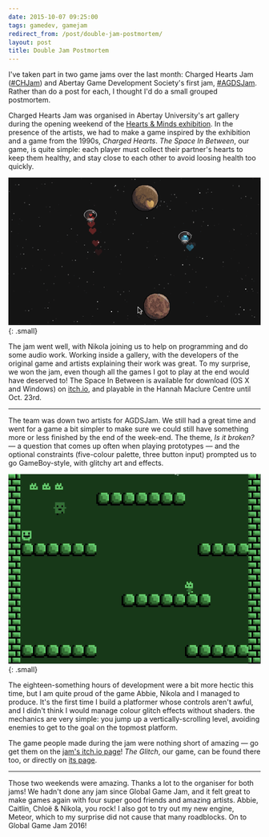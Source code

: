 ```yaml
---
date: 2015-10-07 09:25:00
tags: gamedev, gamejam
redirect_from: /post/double-jam-postmortem/
layout: post
title: Double Jam Postmortem
---
```


I've taken part in two game jams over the last month: Charged Hearts Jam ([#CHJam](https://twitter.com/hashtag/chjam)) and Abertay Game Development Society's first jam, [#AGDSJam](https://twitter.com/hashtag/agdsjam). Rather than do a post for each, I thought I'd do a small grouped postmortem.

Charged Hearts Jam was organised in Abertay University's art gallery during the opening weekend of the [Hearts & Minds exhibition](http://hannahmaclurecentre.abertay.ac.uk/exhibitions.html). In the presence of the artists, we had to make a game inspired by the exhibition and a game from the 1990s, _Charged Hearts_. _The Space In Between_, our game, is quite simple: each player must collect their partner's hearts to keep them healthy, and stay close to each other to avoid loosing health too quickly.

![The Space In Between](/static/media/2015/10/2jam-spaceinbetween.gif){: .small}

<!--more-->

The jam went well, with Nikola joining us to help on programming and do some audio work. Working inside a gallery, with the developers of the original game and artists explaining their work was great. To my surprise, we won the jam, even though all the games I got to play at the end would have deserved to! The Space In Between is available for download (OS X and Windows) on [itch.io](http://pixelspark.itch.io/the-space-in-between), and playable in the Hannah Maclure Centre until Oct. 23rd.

***

The team was down two artists for AGDSJam. We still had a great time and went for a game a bit simpler to make sure we could still have something more or less finished by the end of the week-end. The theme, _Is it broken?_ — a question that comes up often when playing prototypes — and the optional constraints (five-colour palette, three button input) prompted us to go GameBoy-style, with glitchy art and effects.

![The Glitch](/static/media/2015/10/2jam-glitch.gif){: .small}

The eighteen-something hours of development were a bit more hectic this time, but I am quite proud of the game Abbie, Nikola and I managed to produce. It's the first time I build a platformer whose controls aren't awful, and I didn't think I would manage colour glitch effects without shaders. the mechanics are very simple: you jump up a vertically-scrolling level, avoiding enemies to get to the goal on the topmost platform.

The game people made during the jam were nothing short of amazing — go get them on the [jam's itch.io page](http://itch.io/jam/agds-jam-2015)! _The Glitch_, our game, can be found there too, or directly on [its page](http://pixelspark.itch.io/the-glitch).

***

Those two weekends were amazing. Thanks a lot to the organiser for both jams! We hadn't done any jam since Global Game Jam, and it felt great to make games again with four super good friends and amazing artists. Abbie, Caitlin, Chloë & Nikola, you rock! I also got to try out my new engine, Meteor, which to my surprise did not cause that many roadblocks. On to Global Game Jam 2016!